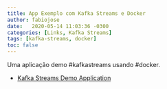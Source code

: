 ```yaml
---
title: App Exemplo com Kafka Streams e Docker
author: fabiojose
date:   2020-05-14 11:03:36 -0300
categories: [Links, Kafka Streams]
tags: [kafka-streams, docker]
toc: false
---
```


Uma aplicação demo #kafkastreams usando #docker.

- [Kafka Streams Demo Application](https://docs.confluent.io/current/streams/kafka-streams-examples/docs/index.html)